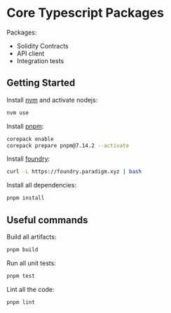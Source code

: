# Core Typescript Packages

Packages:

- Solidity Contracts
- API client
- Integration tests

## Getting Started

Install [nvm](https://github.com/nvm-sh/) and activate nodejs:

```bash
nvm use
```

Install [pnpm](https://pnpm.io/):

```bash
corepack enable
corepack prepare pnpm@7.14.2 --activate
```

Install [foundry](https://book.getfoundry.sh/getting-started/installation):

```bash
curl -L https://foundry.paradigm.xyz | bash
```

Install all dependencies:

```bash
pnpm install
```

## Useful commands

Build all artifacts:

```bash
pnpm build
```

Run all unit tests:

```bash
pnpm test
```

Lint all the code:

```bash
pnpm lint
```
